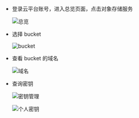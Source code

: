 - 登录云平台账号，进入总览页面，点击对象存储服务

    ![总览](http://imgcache.tce.fsphere.cn/image/mc.qcloudimg.com/static/img/b81be7e0ea1ce65a0f6d62574ae0e4d8/6-2-1.png)

- 选择 bucket

    ![bucket](http://imgcache.tce.fsphere.cn/image/mc.qcloudimg.com/static/img/8e0bfaf204167564c2c181dfc0494405/6-2-2.png)

- 查看 bucket 的域名

    ![域名](http://imgcache.tce.fsphere.cn/image/mc.qcloudimg.com/static/img/ed2cbe5eb24da8ba1cf17711f9ca2689/6-2-3.png)

- 查询密钥

    ![密钥管理](http://imgcache.tce.fsphere.cn/image/mc.qcloudimg.com/static/img/412a2c5ab7e7a1aee58bd28b86d14d5c/6-2-4.png)

    ![个人密钥](http://imgcache.tce.fsphere.cn/image/mc.qcloudimg.com/static/img/84c529bfa4c79e895c1cbbfbfe4c106b/6-2-5.png)
